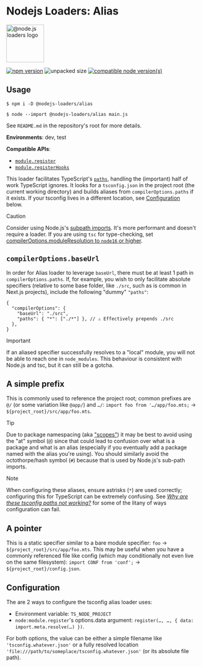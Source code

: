 # Nodejs Loaders: Alias

<img src="https://raw.githubusercontent.com/nodejs-loaders/nodejs-loaders/refs/heads/main/logo.svg" height="100" width="100" alt="@node.js loaders logo" />

[![npm version](https://img.shields.io/npm/v/@nodejs-loaders/alias.svg)](https://www.npmjs.com/package/@nodejs-loaders/alias)
![unpacked size](https://img.shields.io/npm/unpacked-size/@nodejs-loaders/alias)
[![compatible node version(s)](https://img.shields.io/node/v/@nodejs-loaders/alias.svg)](https://nodejs.org/download)

## Usage

```console
$ npm i -D @nodejs-loaders/alias
```

```console
$ node --import @nodejs-loaders/alias main.js
```

See `README.md` in the repository's root for more details.

**Environments**: dev, test

**Compatible APIs**:

* [`module.register`](https://nodejs.org/api/module.html#moduleregisterspecifier-parenturl-options)
* [`module.registerHooks`](https://nodejs.org/api/module.html#moduleregisterhooksoptions)

This loader facilitates TypeScript's [`paths`](https://www.typescriptlang.org/docs/handbook/modules/reference.html#paths), handling the (important) half of work TypeScript ignores. It looks for a `tsconfig.json` in the project root (the current working directory) and builds aliases from `compilerOptions.paths` if it exists. If your tsconfig lives in a different location, see [Configuration](#configuration) below.

> [!CAUTION]
> Consider using Node.js's [subpath imports](https://nodejs.org/api/packages.html#subpath-imports). It's more performant and doesn't require a loader. If you are using `tsc` for type-checking, set [compilerOptions.moduleResolution to `node16` or higher](https://www.typescriptlang.org/docs/handbook/modules/reference.html#packagejson-imports-and-self-name-imports).

## `compilerOptions.baseUrl`

In order for Alias loader to leverage `baseUrl`, there must be at least 1 path in `compilerOptions.paths`. If, for example, you wish to only facilitate absolute specifiers (relative to some base folder, like `./src`, such as is common in Next.js projects), include the following "dummy" `"paths"`:

```json5
{
  "compilerOptions": {
    "baseUrl": "./src",
    "paths": { "*": ["./*"] }, // ⚠️ Effectively prepends ./src
  },
}
```

> [!IMPORTANT]
> If an aliased specifier successfully resolves to a "local" module, you will not be able to reach one in `node_modules`. This behaviour is consistent with Node.js and tsc, but it can still be a gotcha.

## A simple prefix

This is commonly used to reference the project root; common prefixes are `@/` (or some variation like `@app/`) and `…/`: `import foo from '…/app/foo.mts;` → `${project_root}/src/app/foo.mts`.

> [!TIP]
> Due to package namespacing (aka ["scopes"](https://docs.npmjs.com/about-scopes)) it may be best to avoid using the "at" symbol (`@`) since that could lead to confusion over what is a package and what is an alias (especially if you eventually add a package named with the alias you're using). You should similarly avoid the octothorpe/hash symbol (`#`) because that is used by Node.js's sub-path imports.

> [!NOTE]
> When configuring these aliases, ensure astrisks (`*`) are used correctly; configuring this for TypeScript can be extremely confusing. See [_Why are these tsconfig paths not working?_](https://stackoverflow.com/q/50679031) for some of the litany of ways configuration can fail.

## A pointer

This is a static specifier similar to a bare module specifier: `foo` → `${project_root}/src/app/foo.mts`. This may be useful when you have a commonly referenced file like config (which may conditionally not even live on the same filesystem): `import CONF from 'conf';` → `${project_root}/config.json`.

## Configuration

The are 2 ways to configure the tsconfig alias loader uses:

* Environment variable: `TS_NODE_PROJECT`
* `node:module.register`'s options.data argument: `register(…, …, { data: import.meta.resolve(…) })`.

For both options, the value can be either a simple filename like `'tsconfig.whatever.json'` or a fully resolved location `'file:///path/to/someplace/tsconfig.whatever.json'` (or its absolute file path).

